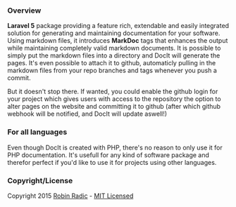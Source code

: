 <!---
title: Overview
author: Robin Radic
icon: fa fa-eye
toc:
    introduction: Introduction
    examples: Some examples
    copyright: Copyright   
-->

<!---
[![Build Status](https://img.shields.io/travis/RobinRadic/blade-extensions.svg?branch=master&style=flat-square)](https://travis-ci.org/RobinRadic/blade-extensions)
[![GitHub Version](https://img.shields.io/github/tag/robinradic/blade-extensions.svg?style=flat-square&label=version)](http://badge.fury.io/gh/robinradic%2Fblade-extensions)
[![Code Coverage](https://img.shields.io/badge/coverage-100%-green.svg?style=flat-square)](http://robin.radic.nl/blade-extensions/coverage)
[![Total Downloads](https://img.shields.io/packagist/dt/radic/blade-extensions.svg?style=flat-square)](https://packagist.org/packages/radic/blade-extensions)
[![License](http://img.shields.io/badge/license-MIT-ff69b4.svg?style=flat-square)](http://radic.mit-license.org)

[![Goto Documentation](http://img.shields.io/badge/goto-docs-orange.svg?style=flat-square)](http://docs.radic.nl/blade-extensions)
[![Goto API Documentation](https://img.shields.io/badge/goto-api--docs-orange.svg?style=flat-square)](http://radic.nl:8080/job/blade-extensions/PHPDOX_Documentation/)
[![Goto Repository](http://img.shields.io/badge/goto-repo-orange.svg?style=flat-square)](https://github.com/robinradic/blade-extensions)
-->

### Overview
**Laravel 5** package providing a feature rich, extendable and easily integrated solution for generating and maintaining documentation for your software.
Using markdown files, it introduces **MarkDoc** tags that enhances the output while maintaining completely valid markdown documents.
It is possible to simply put the markdown files into a directory and DocIt will generate the pages.
It's even possible to attach it to github, automaticly pulling in the markdown files from your repo branches and tags whenever you push a commit.

But it doesn't stop there. If wanted, you could enable the github login for your project which gives users with access to the repository the
option to alter pages on the website and committing it to github (after which github webhook will be notified, and DocIt will update aswell!)
  
  
### For all languages
Even though DocIt is created with PHP, there's no reason to only use it for PHP documentation. It's usefull for any kind of software package
and therefor perfect if you'd like to use it for projects using other languages.


### Copyright/License
Copyright 2015 [Robin Radic](https://github.com/RobinRadic) - [MIT Licensed](http://radic.mit-license.org)
